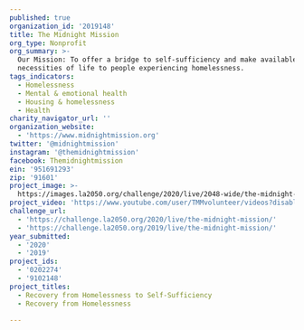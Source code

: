 ```yaml
---
published: true
organization_id: '2019148'
title: The Midnight Mission
org_type: Nonprofit
org_summary: >-
  Our Mission: To offer a bridge to self-sufficiency and make available the
  necessities of life to people experiencing homelessness.
tags_indicators:
  - Homelessness
  - Mental & emotional health
  - Housing & homelessness
  - Health
charity_navigator_url: ''
organization_website:
  - 'https://www.midnightmission.org'
twitter: '@midnightmission'
instagram: '@themidnightmission'
facebook: Themidnightmission
ein: '951691293'
zip: '91601'
project_image: >-
  https://images.la2050.org/challenge/2020/live/2048-wide/the-midnight-mission.jpg
project_video: 'https://www.youtube.com/user/TMMvolunteer/videos?disable_polymer=1'
challenge_url:
  - 'https://challenge.la2050.org/2020/live/the-midnight-mission/'
  - 'https://challenge.la2050.org/2019/live/the-midnight-mission/'
year_submitted:
  - '2020'
  - '2019'
project_ids:
  - '0202274'
  - '9102148'
project_titles:
  - Recovery from Homelessness to Self-Sufficiency
  - Recovery from Homelessness

---
```

